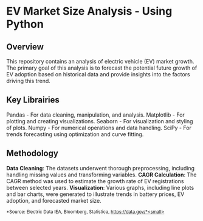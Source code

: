 # EV Market Size Analysis - Using Python

## Overview
This repository contains an analysis of electric vehicle (EV) market growth. The primary goal of this analysis is to forecast the potential future growth of EV adoption based on historical data and provide insights into the factors driving this trend.

## Key Librairies 
Pandas - For data cleaning, manipulation, and analysis.
Matplotlib - For plotting and creating visualizations.
Seaborn - For visualization and styling of plots.
Numpy - For numerical operations and data handling.
SciPy - For trends forecasting using optimization and curve fitting.

## Methodology
**Data Cleaning**: The datasets underwent thorough preprocessing, including handling missing values and transforming variables.
**CAGR Calculation**: The CAGR method was used to estimate the growth rate of EV registrations between selected years.
**Visualization**: Various graphs, including line plots and bar charts, were generated to illustrate trends in battery prices, EV adoption, and forecasted market size.

<small>*Source: Electric Data IEA, Bloomberg, Statistica, https://data.gov/*<small>
